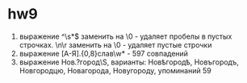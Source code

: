 # hw9
1. выражение ^\s*$ заменить на \0 - удаляет пробелы в пустых строчках. \n\r заменить на \0 - удаляет пустые строчки
2. выражение [А-Я].{0,8}слав\w* - 597 совпадений
3. выражение Нов.?город\S, варианты: Новѣгородѣ, Новъгородъ, Новгородцю, Новагорода, Новугороду, упоминаний 59
